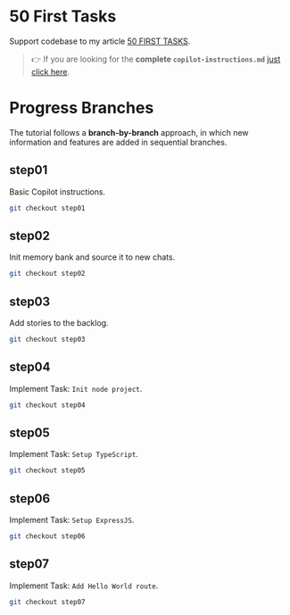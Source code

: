 # 50 First Tasks

Support codebase to my article [50 FIRST TASKS](https://marcopeg.com/50-first-tasks/).

> 👉 If you are looking for the **complete `copilot-instructions.md`** [just click here](./copilot-instructions.md).


# Progress Branches

The tutorial follows a **branch-by-branch** approach, in which new information and features are added in sequential branches.

## step01

Basic Copilot instructions.

```bash
git checkout step01
```

## step02

Init memory bank and source it to new chats.

```bash
git checkout step02
```

## step03

Add stories to the backlog.

```bash
git checkout step03
```

## step04

Implement Task: `Init node project`.

```bash
git checkout step04
```

## step05

Implement Task: `Setup TypeScript`.

```bash
git checkout step05
```

## step06

Implement Task: `Setup ExpressJS`.

```bash
git checkout step06
```

## step07

Implement Task: `Add Hello World route`.

```bash
git checkout step07
```
